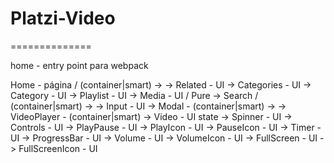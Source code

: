 # Platzi-Video
==============

home - entry point para webpack

  Home - página / (container|smart)
    -> <!-- Layout - UI -->
      -> Related - UI
      -> Categories - UI
         -> Category - UI
            -> Playlist - UI
               -> Media - UI / Pure
      -> Search / (container|smart)
         -> <!-- Search Layout UI -->
            -> Input - UI
      -> Modal - (container|smart)
        -> <!-- Layout - UI -->
          -> VideoPlayer - (container|smart)
            <!-- Layout -->
             -> Video - UI state
             -> Spinner - UI
             -> Controls - UI
                -> PlayPause - UI
                  -> PlayIcon - UI
                  -> PauseIcon - UI
                -> Timer - UI
                -> ProgressBar - UI
                -> Volume - UI
                  -> VolumeIcon - UI
                -> FullScreen - UI
                  -> FullScreenIcon - UI
